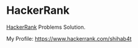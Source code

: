 # HackerRank

[HackerRank](https://www.hackerrank.com) Problems Solution.

My Profile: https://www.hackerrank.com/shihab4t
